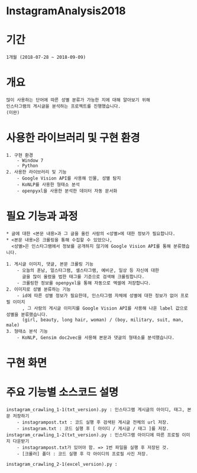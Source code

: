 # InstagramAnalysis2018

# 기간
    1개월 (2018-07-28 ~ 2018-09-09)
    
    
    
# 개요
    많이 사용하는 단어에 따른 성별 분류가 가능한 지에 대해 알아보기 위해 
    인스타그램의 게시글을 분석하는 프로젝트를 진행했습니다.
    (미완)
    
    
# 사용한 라이브러리 및 구현 환경
    1. 구현 환경
        - Window 7
        - Python
    2. 사용한 라이브러리 및 기능
        - Google Vision API를 사용해 인물, 성별 탐지
        - KoNLP를 사용한 형태소 분석
        - openpyxl을 사용한 분석한 데이터 자동 문서화


# 필요 기능과 과정
    * 글에 대한 <본문 내용>과 그 글을 올린 사람의 <성별>에 대한 정보가 필요합니다.
    * <본문 내용>은 크롤링을 통해 수집할 수 있었으나, 
      <성별>은 인스타그램에서 정보를 공개하지 않기에 Google Vision API를 통해 분류했습니다.
      
    1. 게시글 이미지, 댓글, 본문 크롤링 기능
        - 오늘의 훈남, 얼스타그램, 셀스타그램, 예비군, 일상 등 자신에 대한 
          글을 많이 올렸을 법한 태그를 기준으로 검색해 크롤링합니다.
        - 크롤링한 정보를 openpyxl을 통해 자동으로 엑셀에 저장합니다.
    2. 이미지로 성별 분류하는 기능
        - id에 따른 성별 정보가 필요한데, 인스타그램 자체에 성별에 대한 정보가 없어 프로필 이미지
          , 그 사람의 게시글 이미지를 Google Vision API를 사용해 나온 label 값으로 성별을 분류했습니다.
          (girl, beauty, long hair, woman) / (boy, military, suit, man, male)
    3. 형태소 분석 기능
        - KoNLP, Gensim doc2vec을 사용해 본문과 댓글의 형태소를 분석했습니다.

# 구현 화면



# 주요 기능별 소스코드 설명
    instagram_crawling_1-1(txt_version).py : 인스타그램 게시글의 아이디, 태그, 본문 저장하기
        - instagrampost.txt : 코드 실행 후 검색된 게시글 전체의 url 저장.
        - instagram.txt : 코드 실행 후 [ 아이디 / 게시글 / 태그 ]를 저장.
    instagram_crawling_1-2(txt_version).py : 인스타그램 아이디에 따른 프로필 이미지 다운받기
        - instagrampost.txt가 있어야 함. => 1번 파일을 실행 후 저장된 것.
        - [크롤러] 폴더 : 코드 실행 후 각 아이디의 프로필 사진 저장.
        
    instagram_crawling_2-1(excel_version).py : 
